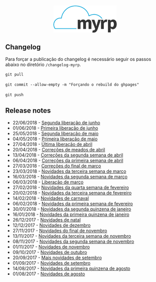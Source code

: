 <div class="hide">
<p align="center">
  <img width="200" src="./logo.png" alt="Logo do myrp">
  <br>
</p>
  
## Changelog
Para forçar a publicação do changelog é necessário seguir os passos abaixo no diretório `/changelog-myrp`.
```
git pull

git commit --allow-empty -m "Forçando o rebuild do ghpages"

git push
```

## Release notes
</div>

- 22/06/2018 - [Segunda liberação de junho](./docs/18.06.02.md)
- 01/06/2018 - [Primeira liberação de junho](./docs/18.06.01.md)
- 25/05/2018 - [Segunda liberação de maio](./docs/18.05.02.md)
- 04/05/2018 - [Primeira liberação de maio](./docs/18.05.01.md)
- 27/04/2018 - [Última liberação de abril](./docs/18.04.04.md)
- 20/04/2018 - [Correções de meados de abril](./docs/18.04.03.md)
- 13/04/2018 - [Correções da segunda semana de abril](./docs/18.04.02.md)
- 06/04/2018 - [Correções da primeira semana de abril](./docs/18.04.01.md)
- 27/03/2018 - [Correções do final de março](./docs/18.03.04.md)
- 23/03/2018 - [Novidades da terceira semana de março](./docs/18.03.03.md)
- 16/03/2018 - [Novidades da segunda semana de março](./docs/18.03.02.md)
- 06/03/2018 - [Liberação de março](./docs/18.03.01.md)
- 27/02/2018 - [Novidades da quarta semana de fevereiro](./docs/18.02.04.md)
- 20/02/2018 - [Novidades da terceira semana de fevereiro](./docs/18.02.03.md)
- 14/02/2018 - [Novidades de carnaval](./docs/18.02.02.md)
- 06/02/2018 - [Novidades da primeira semana de fevereiro](./docs/18.02.01.md)
- 30/01/2018 - [Novidades da segunda quinzena de janeiro](./docs/18.01.02.md)
- 16/01/2018 - [Novidades da primeira quinzena de janeiro](./docs/18.01.01.md)
- 26/12/2017 - [Novidades de natal](./docs/17.12.02.md)
- 12/12/2017 - [Novidades de dezembro](./docs/17.12.01.md)
- 27/11/2017 - [Novidades do final de novembro](./docs/17.11.04.md)
- 13/11/2017 - [Novidades da terceira semana de novembro](./docs/17.11.03.md)
- 08/11/2017 - [Novidades da segunda semana de novembro](./docs/17.11.02.md)
- 01/11/2017 - [Novidades de novembro](./docs/17.11.01.md)
- 09/10/2017 - [Novidades de outubro](./docs/17.10.01.md)
- 20/09/2017 - [Mais novidades de setembro](./docs/17.09.02.md)
- 01/09/2017 - [Novidades de setembro](./docs/17.09.01.md)
- 14/08/2017 - [Novidades da primeira quinzena de agosto](./docs/17.08.02.md)
- 01/08/2017 - [Novidades de agosto](./docs/17.08.01.md)
